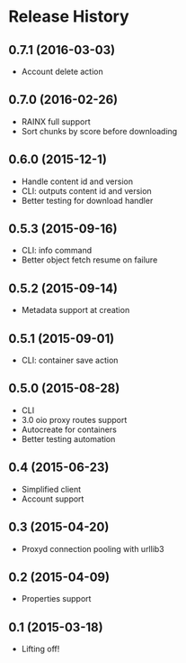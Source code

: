 Release History
===============

0.7.1 (2016-03-03)
------------------

* Account delete action

0.7.0 (2016-02-26)
------------------

* RAINX full support
* Sort chunks by score before downloading

0.6.0 (2015-12-1)
------------------

* Handle content id and version
* CLI: outputs content id and version
* Better testing for download handler

0.5.3 (2015-09-16)
------------------

* CLI: info command
* Better object fetch resume on failure

0.5.2 (2015-09-14)
------------------

* Metadata support at creation

0.5.1 (2015-09-01)
------------------

* CLI: container save action

0.5.0 (2015-08-28)
------------------

* CLI
* 3.0 oio proxy routes support
* Autocreate for containers
* Better testing automation

0.4 (2015-06-23)
------------------

* Simplified client
* Account support

0.3 (2015-04-20)
------------------

* Proxyd connection pooling with urllib3

0.2 (2015-04-09)
------------------

* Properties support

0.1 (2015-03-18)
------------------

* Lifting off!
